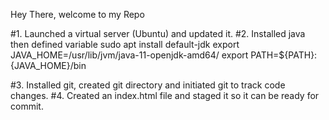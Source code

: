 Hey There, welcome to my Repo

#1. Launched a virtual server (Ubuntu) and updated it.
#2. Installed java then defined variable
sudo apt install default-jdk 
export JAVA_HOME=/usr/lib/jvm/java-11-openjdk-amd64/
export PATH=${PATH}:{JAVA_HOME}/bin

#3. Installed git, created git directory and initiated git to track code changes.
#4. Created an index.html file and staged it so it can be ready for commit.

